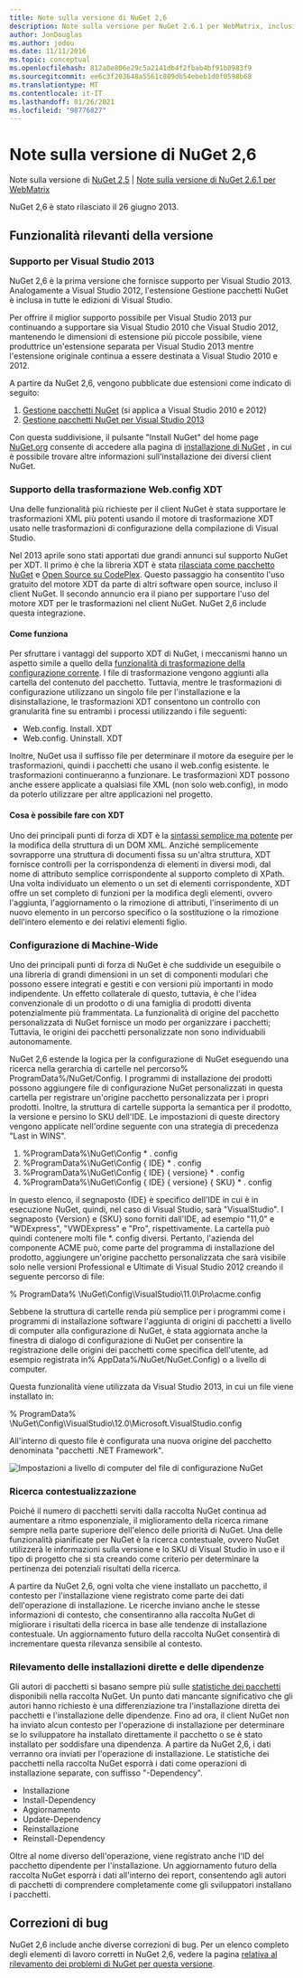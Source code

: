 ```yaml
---
title: Note sulla versione di NuGet 2,6
description: Note sulla versione per NuGet 2.6.1 per WebMatrix, inclusi problemi noti, correzioni di bug, funzionalità aggiunte e DCR.
author: JonDouglas
ms.author: jodou
ms.date: 11/11/2016
ms.topic: conceptual
ms.openlocfilehash: 812a0e806e29c5a2141db4f2fbab4bf91b0983f9
ms.sourcegitcommit: ee6c3f203648a5561c809db54ebeb1d0f0598b68
ms.translationtype: MT
ms.contentlocale: it-IT
ms.lasthandoff: 01/26/2021
ms.locfileid: "98776827"
---
```

# <a name="nuget-26-release-notes"></a>Note sulla versione di NuGet 2,6

Note sulla versione di [NuGet 2,5](../release-notes/nuget-2.5.md)  |  [Note sulla versione di NuGet 2.6.1 per WebMatrix](../release-notes/nuget-2.6.1-for-webmatrix.md)

NuGet 2,6 è stato rilasciato il 26 giugno 2013.

## <a name="notable-features-in-the-release"></a>Funzionalità rilevanti della versione

### <a name="support-for-visual-studio-2013"></a>Supporto per Visual Studio 2013

NuGet 2,6 è la prima versione che fornisce supporto per Visual Studio 2013. Analogamente a Visual Studio 2012, l'estensione Gestione pacchetti NuGet è inclusa in tutte le edizioni di Visual Studio.

Per offrire il miglior supporto possibile per Visual Studio 2013 pur continuando a supportare sia Visual Studio 2010 che Visual Studio 2012, mantenendo le dimensioni di estensione più piccole possibile, viene produttrice un'estensione separata per Visual Studio 2013 mentre l'estensione originale continua a essere destinata a Visual Studio 2010 e 2012.

A partire da NuGet 2,6, vengono pubblicate due estensioni come indicato di seguito:

1. [Gestione pacchetti NuGet](https://marketplace.visualstudio.com/items?itemName=NuGetTeam.NuGetPackageManager) (si applica a Visual Studio 2010 e 2012)
1. [Gestione pacchetti NuGet per Visual Studio 2013](https://marketplace.visualstudio.com/items?itemName=NuGetTeam.NuGetPackageManagerforVisualStudio2013)

Con questa suddivisione, il pulsante "Install NuGet" del home page [NuGet.org](https://nuget.org) consente di accedere alla pagina di [installazione di NuGet](../install-nuget-client-tools.md) , in cui è possibile trovare altre informazioni sull'installazione dei diversi client NuGet.

<a name="xdt"></a>

### <a name="xdt-webconfig-transformation-support"></a>Supporto della trasformazione Web.config XDT

Una delle funzionalità più richieste per il client NuGet è stata supportare le trasformazioni XML più potenti usando il motore di trasformazione XDT usato nelle trasformazioni di configurazione della compilazione di Visual Studio.

Nel 2013 aprile sono stati apportati due grandi annunci sul supporto NuGet per XDT. Il primo è che la libreria XDT è stata [rilasciata come pacchetto NuGet](https://nuget.org/packages/Microsoft.Web.Xdt) e [Open Source su CodePlex](http://xdt.codeplex.com/). Questo passaggio ha consentito l'uso gratuito del motore XDT da parte di altri software open source, incluso il client NuGet. Il secondo annuncio era il piano per supportare l'uso del motore XDT per le trasformazioni nel client NuGet. NuGet 2,6 include questa integrazione.

#### <a name="how-it-works"></a>Come funziona

Per sfruttare i vantaggi del supporto XDT di NuGet, i meccanismi hanno un aspetto simile a quello della [funzionalità di trasformazione della configurazione corrente](../create-packages/source-and-config-file-transformations.md).
I file di trasformazione vengono aggiunti alla cartella del contenuto del pacchetto. Tuttavia, mentre le trasformazioni di configurazione utilizzano un singolo file per l'installazione e la disinstallazione, le trasformazioni XDT consentono un controllo con granularità fine su entrambi i processi utilizzando i file seguenti:

- Web.config. Install. XDT
- Web.config. Uninstall. XDT

Inoltre, NuGet usa il suffisso file per determinare il motore da eseguire per le trasformazioni, quindi i pacchetti che usano il web.config esistente. le trasformazioni continueranno a funzionare. Le trasformazioni XDT possono anche essere applicate a qualsiasi file XML (non solo web.config), in modo da poterlo utilizzare per altre applicazioni nel progetto.

#### <a name="what-you-can-do-with-xdt"></a>Cosa è possibile fare con XDT

Uno dei principali punti di forza di XDT è la [sintassi semplice ma potente](/previous-versions/aspnet/dd465326(v=vs.110)) per la modifica della struttura di un DOM XML. Anziché semplicemente sovrapporre una struttura di documenti fissa su un'altra struttura, XDT fornisce controlli per la corrispondenza di elementi in diversi modi, dal nome di attributo semplice corrispondente al supporto completo di XPath. Una volta individuato un elemento o un set di elementi corrispondente, XDT offre un set completo di funzioni per la modifica degli elementi, ovvero l'aggiunta, l'aggiornamento o la rimozione di attributi, l'inserimento di un nuovo elemento in un percorso specifico o la sostituzione o la rimozione dell'intero elemento e dei relativi elementi figlio.

### <a name="machine-wide-configuration"></a>Configurazione di Machine-Wide

Uno dei principali punti di forza di NuGet è che suddivide un eseguibile o una libreria di grandi dimensioni in un set di componenti modulari che possono essere integrati e gestiti e con versioni più importanti in modo indipendente. Un effetto collaterale di questo, tuttavia, è che l'idea convenzionale di un prodotto o di una famiglia di prodotti diventa potenzialmente più frammentata.
La funzionalità di origine del pacchetto personalizzata di NuGet fornisce un modo per organizzare i pacchetti; Tuttavia, le origini dei pacchetti personalizzate non sono individuabili autonomamente.

NuGet 2,6 estende la logica per la configurazione di NuGet eseguendo una ricerca nella gerarchia di cartelle nel percorso% ProgramData%/NuGet/Config. I programmi di installazione dei prodotti possono aggiungere file di configurazione NuGet personalizzati in questa cartella per registrare un'origine pacchetto personalizzata per i propri prodotti. Inoltre, la struttura di cartelle supporta la semantica per il prodotto, la versione e persino lo SKU dell'IDE. Le impostazioni di queste directory vengono applicate nell'ordine seguente con una strategia di precedenza "Last in WINS".

1. %ProgramData%\NuGet\Config \* . config
2. %ProgramData%\NuGet\Config \{ IDE} \* . config
3. %ProgramData%\NuGet\Config \{ IDE} \{ versione} \* . config
4. %ProgramData%\NuGet\Config \{ IDE} \{ versione} \{ SKU} \* . config

In questo elenco, il segnaposto {IDE} è specifico dell'IDE in cui è in esecuzione NuGet, quindi, nel caso di Visual Studio, sarà "VisualStudio". I segnaposto {Version} e {SKU} sono forniti dall'IDE, ad esempio "11,0" e "WDExpress", "VWDExpress" e "Pro", rispettivamente. La cartella può quindi contenere molti file *. config diversi.
Pertanto, l'azienda del componente ACME può, come parte del programma di installazione del prodotto, aggiungere un'origine pacchetto personalizzata che sarà visibile solo nelle versioni Professional e Ultimate di Visual Studio 2012 creando il seguente percorso di file:

% ProgramData% \NuGet\Config\VisualStudio\11.0\Pro\acme.config

Sebbene la struttura di cartelle renda più semplice per i programmi come i programmi di installazione software l'aggiunta di origini di pacchetti a livello di computer alla configurazione di NuGet, è stata aggiornata anche la finestra di dialogo di configurazione di NuGet per consentire la registrazione delle origini dei pacchetti come specifica dell'utente, ad esempio registrata in% AppData%/NuGet/NuGet.Config) o a livello di computer.

Questa funzionalità viene utilizzata da Visual Studio 2013, in cui un file viene installato in:

% ProgramData% \NuGet\Config\VisualStudio\12.0\Microsoft.VisualStudio.config

All'interno di questo file è configurata una nuova origine del pacchetto denominata "pacchetti .NET Framework".

![Impostazioni a livello di computer del file di configurazione NuGet](./media/NuGet-Config-File-Machine-Wide.png)

### <a name="contextualizing-search"></a>Ricerca contestualizzazione

Poiché il numero di pacchetti serviti dalla raccolta NuGet continua ad aumentare a ritmo esponenziale, il miglioramento della ricerca rimane sempre nella parte superiore dell'elenco delle priorità di NuGet. Una delle funzionalità pianificate per NuGet è la ricerca contestuale, ovvero NuGet utilizzerà le informazioni sulla versione e lo SKU di Visual Studio in uso e il tipo di progetto che si sta creando come criterio per determinare la pertinenza dei potenziali risultati della ricerca.

A partire da NuGet 2,6, ogni volta che viene installato un pacchetto, il contesto per l'installazione viene registrato come parte dei dati dell'operazione di installazione.  Le ricerche inviano anche le stesse informazioni di contesto, che consentiranno alla raccolta NuGet di migliorare i risultati della ricerca in base alle tendenze di installazione contestuale.  Un aggiornamento futuro della raccolta NuGet consentirà di incrementare questa rilevanza sensibile al contesto.

### <a name="tracking-direct-installs-vs-dependency-installs"></a>Rilevamento delle installazioni dirette e delle dipendenze

Gli autori di pacchetti si basano sempre più sulle [statistiche dei pacchetti](http://blog.nuget.org/20130226/Introducing-Package-Statistics.html) disponibili nella raccolta NuGet.  Un punto dati mancante significativo che gli autori hanno richiesto è una differenziazione tra l'installazione diretta dei pacchetti e l'installazione delle dipendenze.  Fino ad ora, il client NuGet non ha inviato alcun contesto per l'operazione di installazione per determinare se lo sviluppatore ha installato direttamente il pacchetto o se è stato installato per soddisfare una dipendenza.
A partire da NuGet 2,6, i dati verranno ora inviati per l'operazione di installazione.  Le statistiche dei pacchetti nella raccolta NuGet esporrà i dati come operazioni di installazione separate, con suffisso "-Dependency".

* Installazione
* Install-Dependency
* Aggiornamento
* Update-Dependency
* Reinstallazione
* Reinstall-Dependency

Oltre al nome diverso dell'operazione, viene registrato anche l'ID del pacchetto dipendente per l'installazione.  Un aggiornamento futuro della raccolta NuGet esporrà i dati all'interno dei report, consentendo agli autori di pacchetti di comprendere completamente come gli sviluppatori installano i pacchetti.

## <a name="bug-fixes"></a>Correzioni di bug

NuGet 2,6 include anche diverse correzioni di bug. Per un elenco completo degli elementi di lavoro corretti in NuGet 2,6, vedere la pagina [relativa al rilevamento dei problemi di NuGet per questa versione](https://nuget.codeplex.com/workitem/list/advanced?keyword=&status=Closed&type=All&priority=All&release=NuGet%202.6&assignedTo=All&component=All&sortField=LastUpdatedDate&sortDirection=Descending&page=0&reasonClosed=All).